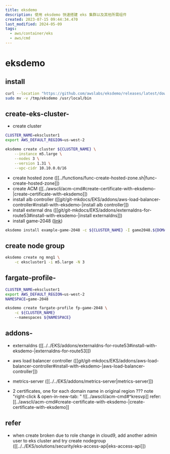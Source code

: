```yaml
---
title: eksdemo
description: 使用 eksdemo 快速搭建 eks 集群以及其他所需组件
created: 2023-07-15 09:44:34.470
last_modified: 2024-05-09
tags:
  - aws/container/eks
  - aws/cmd
---
```

# eksdemo

## install
```sh
curl --location "https://github.com/awslabs/eksdemo/releases/latest/download/eksdemo_$(uname -s)_x86_64.tar.gz" |tar xz -C /tmp
sudo mv -v /tmp/eksdemo /usr/local/bin

```

## create-eks-cluster-
- create cluster
```sh
CLUSTER_NAME=ekscluster1
export AWS_DEFAULT_REGION=us-west-2

eksdemo create cluster ${CLUSTER_NAME} \
    --instance m5.large \
    --nodes 3 \
    --version 1.31 \
    --vpc-cidr 10.10.0.0/16

```

- create hosted zone ([[../functions/func-create-hosted-zone.sh|func-create-hosted-zone]])
- create ACM ([[../awscli/acm-cmd#create-certificate-with-eksdemo-|create-certificate-with-eksdemo]])
- install alb controller ([[git/git-mkdocs/EKS/addons/aws-load-balancer-controller#install-with-eksdemo-|install alb controller]]) 
- install external dns ([[git/git-mkdocs/EKS/addons/externaldns-for-route53#install-with-eksdemo-|install externaldns]])
- install game-2048 ([link](https://github.com/awslabs/eksdemo/blob/main/docs/install-game-2048.md#install-game-2048-example-application))
```sh
eksdemo install example-game-2048 -c ${CLUSTER_NAME} -I game2048.${DOMAIN_NAME} --dry-run
```


## create node group
```sh
eksdemo create ng mng1 \
    -c ekscluster1 -i m5.large -N 3 
```

## fargate-profile-
```sh
CLUSTER_NAME=ekscluster1
export AWS_DEFAULT_REGION=us-west-2
NAMESPACE=game-2048

eksdemo create fargate-profile fp-game-2048 \
    -c ${CLUSTER_NAME} 
    --namespaces ${NAMESPACE}

```

## addons-
- externaldns ([[../../EKS/addons/externaldns-for-route53#install-with-eksdemo-|externaldns-for-route53]])
- aws load balancer controller ([[git/git-mkdocs/EKS/addons/aws-load-balancer-controller#install-with-eksdemo-|aws-load-balancer-controller]])
- metrics-server ([[../../EKS/addons/metrics-server|metrics-server]])

- 2 certificates, one for each domain name in original region
??? note "right-click & open-in-new-tab: "
    ![[../awscli/acm-cmd#^kresvp]]
refer: [[../awscli/acm-cmd#create-certificate-with-eksdemo-|create-certificate-with-eksdemo]] 

## refer
- when create broken due to role change in cloud9, add another admin user to eks cluster and try create nodegroup ([[../../EKS/solutions/security/eks-access-api|eks-access-api]])

